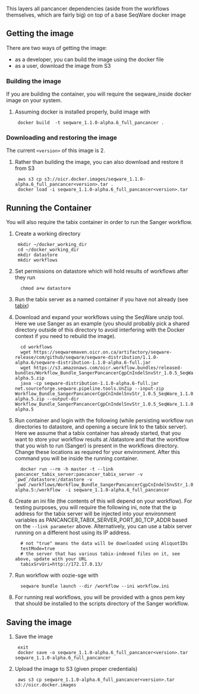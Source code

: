 This layers all pancancer dependencies (aside from the workflows themselves, which are fairly big)  on top of a base SeqWare docker image

## Getting the image

There are two ways of getting the image:
* as a developer, you can build the image using the docker file
* as a user, download the image from S3

### Building the image

If you are building the container, you will require the seqware\_inside docker image on your system. 

1. Assuming docker is installed properly, build image with 
 
        docker build  -t seqware_1.1.0-alpha.6_full_pancancer .

### Downloading and restoring the image

The current `<version>` of this image is 2.

1. Rather than building the image, you can also download and restore it from S3 

        aws s3 cp s3://oicr.docker.images/seqware_1.1.0-alpha.6_full_pancancer<version>.tar .
        docker load -i seqware_1.1.0-alpha.6_full_pancancer<version>.tar

## Running the Container

You will also require the tabix container in order to run the Sanger workflow. 

1. Create a working directory 

        mkdir ~/docker_working_dir
        cd ~/docker_working_dir 
        mkdir datastore
        mkdir workflows

2. Set permissions on datastore which will hold results of workflows after they run

         chmod a+w datastore

3. Run the tabix server as a named container if you have not already (see [tabix](../tabix)) 

4. Download and expand your workflows using the SeqWare unzip tool. Here we use Sanger as an example (you should probably pick a shared directory outside of this directory to avoid interfering with the Docker context if you need to rebuild the image). 

         cd workflows
         wget https://seqwaremaven.oicr.on.ca/artifactory/seqware-release/com/github/seqware/seqware-distribution/1.1.0-alpha.6/seqware-distribution-1.1.0-alpha.6-full.jar
         wget https://s3.amazonaws.com/oicr.workflow.bundles/released-bundles/Workflow_Bundle_SangerPancancerCgpCnIndelSnvStr_1.0.5_SeqWare_1.1.0-alpha.5.zip
         java -cp seqware-distribution-1.1.0-alpha.6-full.jar net.sourceforge.seqware.pipeline.tools.UnZip --input-zip Workflow_Bundle_SangerPancancerCgpCnIndelSnvStr_1.0.5_SeqWare_1.1.0-alpha.5.zip --output-dir  Workflow_Bundle_SangerPancancerCgpCnIndelSnvStr_1.0.5_SeqWare_1.1.0-alpha.5

5. Run container and login with the following (while persisting workflow run directories to datastore, and opening a secure link to the tabix server). Here we assume that a tabix container has already started, that you want to store your workflow results at /datastore and that the workflow that you wish to run (Sanger) is present in the workflows directory. Change these locations as required for your environment.  After this command you will be inside the running container.


         docker run --rm -h master -t --link pancancer_tabix_server:pancancer_tabix_server -v `pwd`/datastore:/datastore -v `pwd`/workflows/Workflow_Bundle_SangerPancancerCgpCnIndelSnvStr_1.0.5_SeqWare_1.1.0-alpha.5:/workflow  -i seqware_1.1.0-alpha.6_full_pancancer

6. Create an ini file (the contents of this will depend on your workflow). For testing purposes, you will require the following ini, note that the ip address for the tabix server will be injected into your environment variables as PANCANCER\_TABIX\_SERVER\_PORT\_80\_TCP\_ADDR based on the `--link parameter` above. Alternatively, you can use a tabix server running on a different host using its IP address.

         # not "true" means the data will be downloaded using AliquotIDs
         testMode=true
         # the server that has various tabix-indexed files on it, see above, update with your URL
         tabixSrvUri=http://172.17.0.13/   

7. Run workflow with oozie-sge with 

         seqware bundle launch --dir /workflow --ini workflow.ini

8. For running real workflows, you will be provided with a gnos pem key that should be installed to the scripts directory of the Sanger workflow.

## Saving the image

1. Save the image

        exit
        docker save -o seqware_1.1.0-alpha.6_full_pancancer<version>.tar seqware_1.1.0-alpha.6_full_pancancer

2. Upload the image to S3 (given proper credentials)

        aws s3 cp seqware_1.1.0-alpha.6_full_pancancer<version>.tar s3://oicr.docker.images
